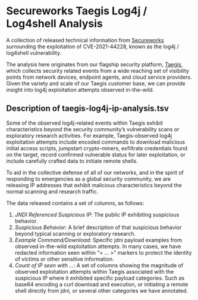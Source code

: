 # Secureworks Taegis Log4j / Log4shell Analysis 

A collection of released technical information from [Secureworks](https://secureworks.com) surrounding the exploitation of CVE-2021-44228, known as the log4j / log4shell vulnerability. 

The analysis here originates from our flagship security platform, [Taegis](https://www.secureworks.com/products/taegis/xdr), which collects security related events from a wide reaching set of visibility points from network devices, endpoint agents, and cloud service providers. Given the variety and scale of our Taegis customer base, we can provide insight into log4j exploitation attempts observed in-the-wild. 

## Description of taegis-log4j-ip-analysis.tsv

Some of the observed log4j-related events within Taegis exhibit characteristics beyond the security community’s vulnerability scans or exploratory research activities. For example, Taegis-observed log4j exploitation attempts include encoded commands to download malicious initial access scripts, jumpstart crypto-miners, exfiltrate credentials found on the target, record confirmed vulnerable status for later exploitation, or include carefully crafted data to initiate remote shells. 

To aid in the collective defense of all of our networks, and in the spirit of responding to emergencies as a global security community, we are releasing IP addresses that exhibit malicious characteristics beyond the normal scanning and research traffic.

The data released contains a set of columns, as follows:
1. _JNDI Referenced Suspicious IP_: The public IP exhibiting suspicious behavior.
2. _Suspicious Behavior_: A brief description of that suspicious behavior beyond typical scanning or exploratory research.
3. _Example Command/Download_: Specific jdni payload examples from observed in-the-wild exploitation attempts. In many cases, we have redacted information seen within “< … >” markers to protect the identity of victims or other sensitive information. 
4. _Count of IP seen with …_: A set of columns showing the magnitude of observed exploitation attempts within Taegis associated with the suspicious IP where it exhibited specific payload categories. Such as base64 encoding a curl download and execution, or initiating a remote shell directly from jdni, or several other categories we have annotated. 
